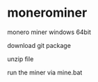 # monerominer
monero miner windows 64bit




download git package


unzip file


run the miner via mine.bat






